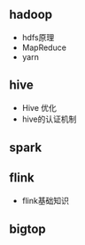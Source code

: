 ## hadoop
* hdfs原理
* MapReduce
* yarn

## hive
* Hive 优化
* hive的认证机制
## spark

## flink
* flink基础知识

## bigtop